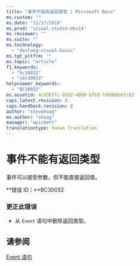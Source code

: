 ```yaml
---
title: "事件不能有返回类型 | Microsoft Docs"
ms.custom: ""
ms.date: "11/17/2016"
ms.prod: "visual-studio-dev14"
ms.reviewer: ""
ms.suite: ""
ms.technology: 
  - "devlang-visual-basic"
ms.tgt_pltfrm: ""
ms.topic: "article"
f1_keywords: 
  - "bc30032"
  - "vbc30032"
helpviewer_keywords: 
  - "BC30032"
ms.assetid: 4cd3bffc-b5b2-4000-bfb9-7d6968e6fc62
caps.latest.revision: 8
caps.handback.revision: 8
author: "stevehoag"
ms.author: "shoag"
manager: "wpickett"
translationtype: Human Translation
---
```

# 事件不能有返回类型
事件可以接受参数，但不能直接返回值。  
  
 **错误 ID：**BC30032  
  
### 更正此错误  
  
-   从 `Event` 语句中删除返回类型。  
  
## 请参阅  
 [Event 语句](../../visual-basic/language-reference/statements/event-statement.md)